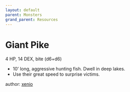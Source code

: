 ```yaml
---
layout: default
parent: Monsters
grand_parent: Resources
---
```


# Giant Pike
4 HP, 14 DEX, bite (d6+d6)  
- 10’ long, aggressive hunting fish. Dwell in deep lakes.  
- Use their great speed to surprise victims.  

author: [xenio](https://xenioinabottle.blogspot.com)
